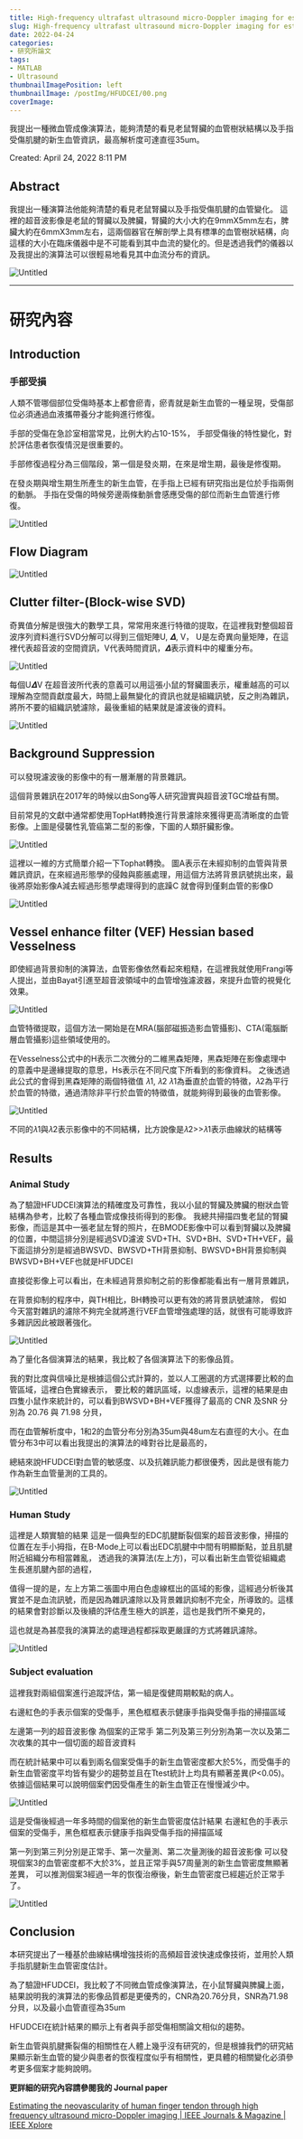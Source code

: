 ```yaml
---
title: High-frequency ultrafast ultrasound micro-Doppler imaging for estimating finger tendon neovascularity based on curvilinear structure enhancement
slug: High-frequency ultrafast ultrasound micro-Doppler imaging for estimating finger tendon neovascularity based on curvilinear structure enhancement
date: 2022-04-24
categories:
- 研究所論文
tags:
- MATLAB
- Ultrasound
thumbnailImagePosition: left
thumbnailImage: /postImg/HFUDCEI/00.png
coverImage: 
---
```


我提出一種微血管成像演算法，能夠清楚的看見老鼠腎臟的血管樹狀結構以及手指受傷肌腱的新生血管資訊，最高解析度可達直徑35um。

<!--more-->

Created: April 24, 2022 8:11 PM

## Abstract

我提出一種演算法他能夠清楚的看見老鼠腎臟以及手指受傷肌腱的血管變化。
這裡的超音波影像是老鼠的腎臟以及脾臟，腎臟的大小大約在9mmX5mm左右，脾臟大約在6mmX3mm左右，這兩個器官在解剖學上具有標準的血管樹狀結構，向這樣的大小在臨床儀器中是不可能看到其中血流的變化的。但是透過我們的儀器以及我提出的演算法可以很輕易地看見其中血流分布的資訊。

![Untitled](/postImg/HFUDCEI/0.png)

---

# 研究內容

## Introduction

### 手部受損

人類不管哪個部位受傷時基本上都會瘀青，瘀青就是新生血管的一種呈現，受傷部位必須通過血液攜帶養分才能夠進行修復。

手部的受傷在急診室相當常見，比例大約占10-15%，
手部受傷後的特性變化，對於評估患者恢復情況是很重要的。

手部修復過程分為三個階段，第一個是發炎期，在來是增生期，最後是修復期。

在發炎期與增生期生所產生的新生血管，在手指上已經有研究指出是位於手指兩側的動脈。
手指在受傷的時候旁邊兩條動脈會感應受傷的部位而新生血管進行修復。

![Untitled](/postImg/HFUDCEI/1.png)

## Flow Diagram

![Untitled](/postImg/HFUDCEI/2.png)

## Clutter filter-(Block-wise SVD)

奇異值分解是很強大的數學工具，常常用來進行特徵的提取，在這裡我對整個超音波序列資料進行SVD分解可以得到三個矩陣U, 𝜟, V， U是左奇異向量矩陣，在這裡代表超音波的空間資訊，V代表時間資訊，𝜟表示資料中的權重分布。

![Untitled](/postImg/HFUDCEI/3.png)

每個U𝜟V 在超音波所代表的意義可以用這張小鼠的腎臟圖表示，權重越高的可以理解為空間貢獻度最大，時間上最無變化的資訊也就是組織訊號，反之則為雜訊，將所不要的組織訊號濾除，最後重組的結果就是濾波後的資料。

![Untitled](/postImg/HFUDCEI/4.png)

## Background Suppression

可以發現濾波後的影像中的有一層漸層的背景雜訊。

這個背景雜訊在2017年的時候以由Song等人研究證實與超音波TGC增益有關。

目前常見的文獻中通常都使用TopHat轉換進行背景濾除來獲得更高清晰度的血管影像。上圖是侵襲性乳管癌第二型的影像，下圖的人類肝臟影像。

![Untitled](/postImg/HFUDCEI/5.png)

這裡以一維的方式簡單介紹一下Tophat轉換。
圖A表示在未經抑制的血管與背景雜訊資訊，在來經過形態學的侵蝕與膨脹處理，用這個方法將背景訊號挑出來，最後將原始影像A減去經過形態學處理得到的底躁C 就會得到僅剩血管的影像D

![Untitled](/postImg/HFUDCEI/6.png)

## Vessel enhance filter (VEF) Hessian based Vesselness

即使經過背景抑制的演算法，血管影像依然看起來粗糙，在這裡我就使用Frangi等人提出，並由Bayat引進至超音波領域中的血管增強濾波器，來提升血管的視覺化效果。

![Untitled](/postImg/HFUDCEI/7.png)

血管特徵提取，這個方法一開始是在MRA(腦部磁振造影血管攝影)、CTA(電腦斷層血管攝影)這些領域使用的。

在Vesselness公式中的H表示二次微分的二維黑森矩陣，黑森矩陣在影像處理中的意義中是邊緣提取的意思，Hs表示在不同尺度下所看到的影像資料。
之後透過此公式的會得到黑森矩陣的兩個特徵值 𝜆1, 𝜆2
𝜆1為垂直於血管的特徵，𝜆2為平行於血管的特徵，通過清除非平行於血管的特徵值，就能夠得到最後的血管影像。

![Untitled](/postImg/HFUDCEI/8.png)

不同的𝜆1與𝜆2表示影像中的不同結構，比方說像是𝜆2>>𝜆1表示曲線狀的結構等

## Results

### Animal Study

為了驗證HFUDCEI演算法的精確度及可靠性，我以小鼠的腎臟及脾臟的樹狀血管結構為參考，比較了各種血管成像技術得到的影像。
我總共掃描四隻老鼠的腎臟影像，而這是其中一張老鼠左腎的照片，在BMODE影像中可以看到腎臟以及脾臟的位置，中間這排分別是經過SVD濾波 SVD+TH、SVD+BH、SVD+TH+VEF，最下面這排分別是經過BWSVD、BWSVD+TH背景抑制、BWSVD+BH背景抑制與BWSVD+BH+VEF也就是HFUDCEI

直接從影像上可以看出，在未經過背景抑制之前的影像都能看出有一層背景雜訊，

在背景抑制的程序中，與TH相比，BH轉換可以更有效的將背景訊號濾除，
假如今天當對雜訊的濾除不夠完全就將進行VEF血管增強處理的話，就很有可能導致許多雜訊因此被跟著強化。

![Untitled](/postImg/HFUDCEI/9.png)

為了量化各個演算法的結果，我比較了各個演算法下的影像品質。

我的對比度與信噪比是根據這個公式計算的，並以人工圈選的方式選擇要比較的血管區域，這裡白色實線表示，
要比較的雜訊區域，以虛線表示，這裡的結果是由四隻小鼠作來統計的，可以看到BWSVD+BH+VEF獲得了最高的 CNR 及SNR 分別為 20.76 與 71.98 分貝，

而在血管解析度中，1和2的血管分布分別為35um與48um左右直徑的大小。在血管分布3中可以看出我提出的演算法的峰對谷比是最高的，

總結來說HFUDCEI對血管的敏感度、以及抗雜訊能力都很優秀，因此是很有能力作為新生血管量測的工具的。

![Untitled](/postImg/HFUDCEI/10.png)

### Human Study

這裡是人類實驗的結果
這是一個典型的EDC肌腱斷裂個案的超音波影像，掃描的位置在左手小拇指，在B-Mode上可以看出EDC肌腱中中間有明顯斷點，並且肌腱附近組織分布相當雜亂，
透過我的演算法(左上方)，可以看出新生血管從組織處生長進肌腱內部的過程，

值得一提的是，左上方第二張圖中用白色虛線框出的區域的影像，這經過分析後其實並不是血流訊號，而是因為雜訊濾除以及背景雜訊抑制不完全，所導致的。這樣的結果會對診斷以及後續的評估產生極大的誤差，這也是我們所不樂見的，

這也就是為甚麼我的演算法的處理過程都採取更嚴謹的方式將雜訊濾除。

![Untitled](/postImg/HFUDCEI/11.png)

### Subject evaluation

這裡我對兩組個案進行追蹤評估，第一組是復健周期較點的病人。

右邊紅色的手表示個案的受傷手，黑色框框表示健康手指與受傷手指的掃描區域

左邊第一列的超音波影像 為個案的正常手
第二列及第三列分別為第一次以及第二次收集的其中一個切面的超音波資料

而在統計結果中可以看到兩名個案受傷手的新生血管密度都大於5%，而受傷手的新生血管密度平均皆有變少的趨勢並且在Ttest統計上均具有顯著差異(P<0.05)。
依據這個結果可以說明個案們因受傷產生的新生血管正在慢慢減少中。

![Untitled](/postImg/HFUDCEI/12.png)

這是受傷後經過一年多時間的個案他的新生血管密度估計結果
右邊紅色的手表示個案的受傷手，黑色框框表示健康手指與受傷手指的掃描區域

第一列到第三列分別是正常手、第一次量測、第二次量測後的超音波影像
可以發現個案3的血管密度都不大於3%，並且正常手與57周量測的新生血管密度無顯著差異，
可以推測個案3經過一年的恢復治療後，新生血管密度已經趨近於正常手了。

![Untitled](/postImg/HFUDCEI/13.png)

## Conclusion

本研究提出了一種基於曲線結構增強技術的高頻超音波快速成像技術，並用於人類手指肌腱新生血管密度估計。

為了驗證HFUDCEI，我比較了不同微血管成像演算法，在小鼠腎臟與脾臟上面，結果說明我的演算法的影像品質都是更優秀的，CNR為20.76分貝，SNR為71.98分貝，以及最小血管直徑為35um

HFUDCEI在統計結果的顯示上有者與手部受傷相關論文相似的趨勢。

新生血管與肌腱撕裂傷的相關性在人體上幾乎沒有研究的，但是根據我們的研究結果顯示新生血管的變少與患者的恢復程度似乎有相關性，更具體的相關變化必須參考更多個案才能夠說明。



**更詳細的研究內容請參閱我的 Journal paper**

[Estimating the neovascularity of human finger tendon through high frequency ultrasound micro-Doppler imaging | IEEE Journals & Magazine | IEEE Xplore](https://ieeexplore.ieee.org/abstract/document/9718199?casa_token=buwbNQLtrg8AAAAA:zO9amKBw2vI5zLsmVyoLL2bBUh75ZkP_GAhBtWWWxDe3hsgnBPYZ68rtzULKRDZXK5YDXqAWpg)